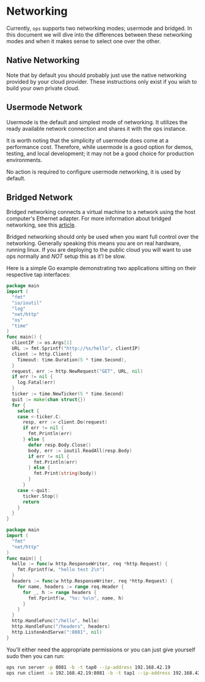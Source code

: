 Networking
==========

Currently, `ops` supports two networking modes; usermode and bridged. In this
document we will dive into the differences between these networking modes and
when it makes sense to select one over the other.

## Native Networking

Note that by default you should probably just use the native networking
provided by your cloud provider. These instructions only exist if you
wish to build your own private cloud.

## Usermode Network
Usermode is the default and simplest mode of networking. It utilizes the ready
available network connection and shares it with the ops instance.

It is worth noting that the simplicity of usermode does come at a performance
cost. Therefore, while usermode is a good option for demos, testing, and local
development; it may not be a good choice for production environments.

No action is required to configure usermode networking, it is used by
default.

## Bridged Network
Bridged networking connects a virtual machine to a network using the host
computer's Ethernet adapter. For more information about bridged networking,
see this [article](https://en.wikipedia.org/wiki/Bridging_%28networking%29).

Bridged networking should only be used when you want full control over
the networking. Generally speaking this means you are on real hardware,
running linux. If you are deploying to the public cloud you will want to
use ops normally and *NOT* setup this as it'l be slow.

Here is a simple Go example demonstrating two applications sitting on
their respective tap interfaces:

```go
package main
import (
  "fmt"
  "io/ioutil"
  "log"
  "net/http"
  "os"
  "time"
)
func main() {
  clientIP := os.Args[1]
  URL := fmt.Sprintf("http://%s/hello", clientIP)
  client := http.Client{
    Timeout: time.Duration(5 * time.Second),
  }
  request, err := http.NewRequest("GET", URL, nil)
  if err != nil {
    log.Fatal(err)
  }
  ticker := time.NewTicker(5 * time.Second)
  quit := make(chan struct{})
  for {
    select {
    case <-ticker.C:
      resp, err := client.Do(request)
      if err != nil {
        fmt.Println(err)
      } else {
        defer resp.Body.Close()
        body, err := ioutil.ReadAll(resp.Body)
        if err != nil {
          fmt.Println(err)
        } else {
          fmt.Print(string(body))
        }
      }
    case <-quit:
      ticker.Stop()
      return
    }
  }
}
```

```go
package main
import (
  "fmt"
  "net/http"
)
func main() {
  hello := func(w http.ResponseWriter, req *http.Request) {
    fmt.Fprintf(w, "hello test 2\n")
  }
  headers := func(w http.ResponseWriter, req *http.Request) {
    for name, headers := range req.Header {
      for _, h := range headers {
        fmt.Fprintf(w, "%v: %v\n", name, h)
      }
    }
  }
  http.HandleFunc("/hello", hello)
  http.HandleFunc("/headers", headers)
  http.ListenAndServe(":8081", nil)
}
```

You'll either need the appropriate permissions or you can just give
yourself sudo then you can run:

```sh
ops run server -p 8081 -b -t tap0 --ip-address 192.168.42.19
ops run client -a 192.168.42.19:8081 -b -t tap1 --ip-address 192.168.42.20
```
